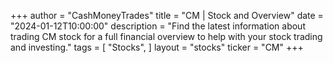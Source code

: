 +++
author = "CashMoneyTrades"
title = "CM | Stock and Overview"
date = "2024-01-12T10:00:00"
description = "Find the latest information about trading CM stock for a full financial overview to help with your stock trading and investing."
tags = [
"Stocks",
]
layout = "stocks"
ticker = "CM"
+++
        


    
        